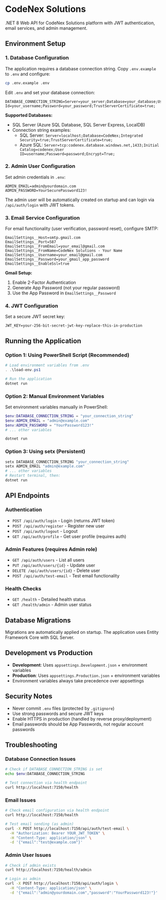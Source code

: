 # CodeNex Solutions

.NET 8 Web API for CodeNex Solutions platform with JWT authentication, email services, and admin management.

## Environment Setup

### 1. Database Configuration

The application requires a database connection string. Copy `.env.example` to `.env` and configure:

```bash
cp .env.example .env
```

Edit `.env` and set your database connection:

```env
DATABASE_CONNECTION_STRING=Server=your_server;Database=your_database;User Id=your_username;Password=your_password;TrustServerCertificate=true;
```

**Supported Databases:**
- SQL Server (Azure SQL Database, SQL Server Express, LocalDB)
- Connection string examples:
  - SQL Server: `Server=localhost;Database=CodeNex;Integrated Security=true;TrustServerCertificate=true;`
  - Azure SQL: `Server=tcp:codenex.database.windows.net,1433;Initial Catalog=codenex;User ID=username;Password=password;Encrypt=True;`

### 2. Admin User Configuration

Set admin credentials in `.env`:

```env
ADMIN_EMAIL=admin@yourdomain.com
ADMIN_PASSWORD=YourSecurePassword123!
```

The admin user will be automatically created on startup and can login via `/api/auth/login` with JWT tokens.

### 3. Email Service Configuration

For email functionality (user verification, password reset), configure SMTP:

```env
EmailSettings__Host=smtp.gmail.com
EmailSettings__Port=587
EmailSettings__FromEmail=your_email@gmail.com
EmailSettings__FromName=CodeNex Solutions - Your Name
EmailSettings__Username=your_email@gmail.com
EmailSettings__Password=your_gmail_app_password
EmailSettings__EnableSsl=true
```

**Gmail Setup:**
1. Enable 2-Factor Authentication
2. Generate App Password (not your regular password)
3. Use the App Password in `EmailSettings__Password`

### 4. JWT Configuration

Set a secure JWT secret key:

```env
JWT_KEY=your-256-bit-secret-jwt-key-replace-this-in-production
```

## Running the Application

### Option 1: Using PowerShell Script (Recommended)

```powershell
# Load environment variables from .env
. .\load-env.ps1

# Run the application
dotnet run
```

### Option 2: Manual Environment Variables

Set environment variables manually in PowerShell:

```powershell
$env:DATABASE_CONNECTION_STRING = "your_connection_string"
$env:ADMIN_EMAIL = "admin@example.com"
$env:ADMIN_PASSWORD = "YourPassword123!"
# ... other variables

dotnet run
```

### Option 3: Using setx (Persistent)

```powershell
setx DATABASE_CONNECTION_STRING "your_connection_string"
setx ADMIN_EMAIL "admin@example.com"
# ... other variables
# Restart terminal, then:
dotnet run
```

## API Endpoints

### Authentication
- `POST /api/auth/login` - Login (returns JWT token)
- `POST /api/auth/register` - Register new user
- `POST /api/auth/logout` - Logout
- `GET /api/auth/profile` - Get user profile (requires auth)

### Admin Features (requires Admin role)
- `GET /api/auth/users` - List all users
- `PUT /api/auth/users/{id}` - Update user
- `DELETE /api/auth/users/{id}` - Delete user
- `POST /api/auth/test-email` - Test email functionality

### Health Checks
- `GET /health` - Detailed health status
- `GET /health/admin` - Admin user status

## Database Migrations

Migrations are automatically applied on startup. The application uses Entity Framework Core with SQL Server.

## Development vs Production

- **Development**: Uses `appsettings.Development.json` + environment variables
- **Production**: Uses `appsettings.Production.json` + environment variables
- Environment variables always take precedence over appsettings

## Security Notes

- Never commit `.env` files (protected by `.gitignore`)
- Use strong passwords and secure JWT keys
- Enable HTTPS in production (handled by reverse proxy/deployment)
- Email passwords should be App Passwords, not regular account passwords

## Troubleshooting

### Database Connection Issues
```bash
# Check if DATABASE_CONNECTION_STRING is set
echo $env:DATABASE_CONNECTION_STRING

# Test connection via health endpoint
curl http://localhost:7150/health
```

### Email Issues
```bash
# Check email configuration via health endpoint
curl http://localhost:7150/health

# Test email sending (as admin)
curl -X POST http://localhost:7150/api/auth/test-email \
  -H "Authorization: Bearer YOUR_JWT_TOKEN" \
  -H "Content-Type: application/json" \
  -d '{"email":"test@example.com"}'
```

### Admin User Issues
```bash
# Check if admin exists
curl http://localhost:7150/health/admin

# Login as admin
curl -X POST http://localhost:7150/api/auth/login \
  -H "Content-Type: application/json" \
  -d '{"email":"admin@yourdomain.com","password":"YourPassword123!"}'
```
